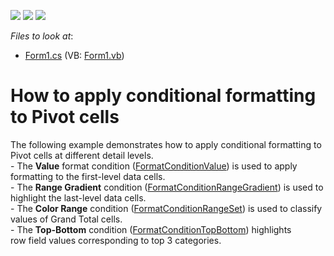 <!-- default badges list -->
![](https://img.shields.io/endpoint?url=https://codecentral.devexpress.com/api/v1/VersionRange/128580678/15.1.3%2B)
[![](https://img.shields.io/badge/Open_in_DevExpress_Support_Center-FF7200?style=flat-square&logo=DevExpress&logoColor=white)](https://supportcenter.devexpress.com/ticket/details/T267344)
[![](https://img.shields.io/badge/📖_How_to_use_DevExpress_Examples-e9f6fc?style=flat-square)](https://docs.devexpress.com/GeneralInformation/403183)
<!-- default badges end -->
<!-- default file list -->
*Files to look at*:

* [Form1.cs](./CS/Pivot_ConditionalFormatting/Form1.cs) (VB: [Form1.vb](./VB/Pivot_ConditionalFormatting/Form1.vb))
<!-- default file list end -->
# How to apply conditional formatting to Pivot cells


The following example demonstrates how to apply conditional formatting to Pivot cells at different detail levels.<br />- The <strong>Value</strong> format condition (<a href="https://documentation.devexpress.com/#Dashboard/clsDevExpressDashboardCommonFormatConditionValuetopic">FormatConditionValue</a>) is used to apply formatting to the first-level data cells.<br />- The <strong>Range Gradient</strong> condition (<a href="https://documentation.devexpress.com/#Dashboard/clsDevExpressDashboardCommonFormatConditionRangeGradienttopic">FormatConditionRangeGradient</a>) is used to highlight the last-level data cells.<br />- The <strong>Color Range</strong> condition (<a href="https://documentation.devexpress.com/#Dashboard/clsDevExpressDashboardCommonFormatConditionRangeSettopic">FormatConditionRangeSet</a>) is used to classify values of Grand Total cells.<br />- The <strong>Top-Bottom</strong> condition (<a href="https://documentation.devexpress.com/#Dashboard/clsDevExpressDashboardCommonFormatConditionTopBottomtopic">FormatConditionTopBottom</a>) highlights row field values corresponding to top 3 categories.

<br/>


